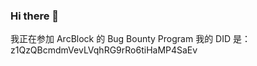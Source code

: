 ### Hi there 👋

我正在参加 ArcBlock 的 Bug Bounty Program
我的 DID 是：z1QzQBcmdmVevLVqhRG9rRo6tiHaMP4SaEv
<!--
**Jeanchen27/jeanchen27** is a ✨ _special_ ✨ repository because its `README.md` (this file) appears on your GitHub profile.

Here are some ideas to get you started:

- 🔭 I’m currently working on ...
- 🌱 I’m currently learning ...
- 👯 I’m looking to collaborate on ...
- 🤔 I’m looking for help with ...
- 💬 Ask me about ...
- 📫 How to reach me: ...
- 😄 Pronouns: ...
- ⚡ Fun fact: ...
-->
